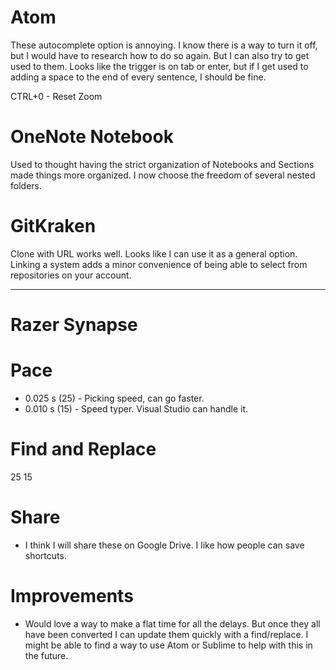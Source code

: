 # Atom
These autocomplete option is annoying. I know there is a way to turn it off, but I would have to research how to do so again.
But I can also try to get used to them. Looks like the trigger is on tab or enter, but if I get used to adding a space to the end of every sentence, I should be fine.

CTRL+0 - Reset Zoom

# OneNote Notebook
Used to thought having the strict organization of Notebooks and Sections made things more organized. I now choose the freedom of several nested folders.

# GitKraken
Clone with URL works well. Looks like I can use it as a general option. Linking a system adds a minor convenience of being able to select from repositories on your account. 

---

# Razer Synapse
# Pace
* 0.025 s (25) - Picking speed, can go faster.
* 0.010 s (15) - Speed typer. Visual Studio can handle it.

# Find and Replace
<Delay>25</Delay>
<Delay>15</Delay>

# Share
* I think I will share these on Google Drive. I like how people can save shortcuts.

# Improvements
* Would love a way to make a flat time for all the delays. But once they all have been converted I can update them quickly with a find/replace. I might be able to find a way to use Atom or Sublime to help with this in the future.

